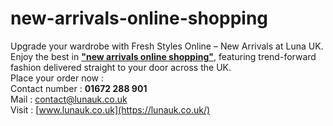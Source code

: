 # new-arrivals-online-shopping
Upgrade your wardrobe with Fresh Styles Online – New Arrivals at Luna UK. Enjoy the best in <b><a href= https://lunauk.co.uk/collections/new-arrivals> "new arrivals online shopping"</a></b>, featuring trend-forward fashion delivered straight to your door across the UK.<br>
Place your order now :<br>
Contact number :  **01672 288 901**<br>
Mail : contact@lunauk.co.uk<br>
Visit : [www.lunauk.co.uk](https://lunauk.co.uk/)
